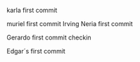 karla first commit

muriel first commit
Irving Neria first commit

Gerardo first commit
checkin

Edgar´s first commit
